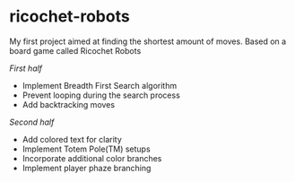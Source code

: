 # ricochet-robots
My first project aimed at finding the shortest amount of moves. Based on a board game called Ricochet Robots

*First half*
- Implement Breadth First Search algorithm
- Prevent looping during the search process
- Add backtracking moves

*Second half*
- Add colored text for clarity
- Implement Totem Pole(TM) setups
- Incorporate additional color branches
- Implement player phaze branching

